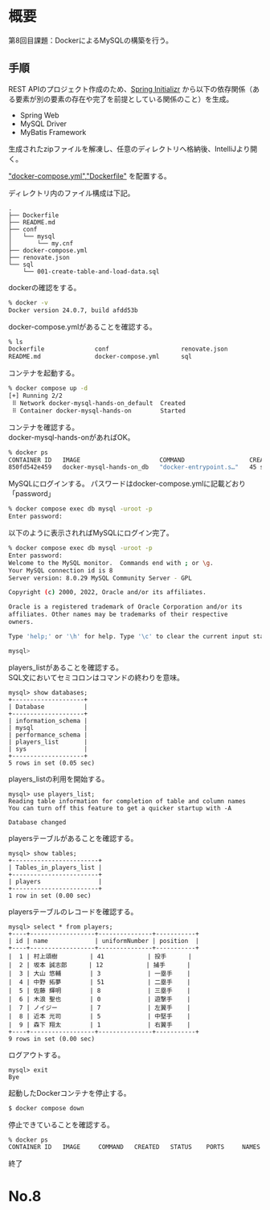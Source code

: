 # 概要

第8回目課題：DockerによるMySQLの構築を行う。

## 手順

REST APIのプロジェクト作成のため、[Spring Initializr](https://start.spring.io/)
から以下の依存関係（ある要素が別の要素の存在や完了を前提としている関係のこと）を生成。

- Spring Web
- MySQL Driver
- MyBatis Framework

生成されたzipファイルを解凍し、任意のディレクトリへ格納後、IntelliJより開く。

["docker-compose.yml"](https://qiita.com/yuta-ushijima/items/d3d98177e1b28f736f04),["Dockerfile"](https://qiita.com/gon0821/items/f9e3bcbb6cb01d4ef7fa)
を配置する。

ディレクトリ内のファイル構成は下記。

```
.
├── Dockerfile
├── README.md
├── conf
│   └── mysql
│       └── my.cnf
├── docker-compose.yml
├── renovate.json
└── sql
    └── 001-create-table-and-load-data.sql
```

dockerの確認をする。

```bash
% docker -v
Docker version 24.0.7, build afdd53b
```

docker-compose.ymlがあることを確認する。

```bash
% ls
Dockerfile              conf                    renovate.json
README.md               docker-compose.yml      sql
```

コンテナを起動する。

```bash
% docker compose up -d
[+] Running 2/2
 ⠿ Network docker-mysql-hands-on_default  Created                                                                                  0.0s
 ⠿ Container docker-mysql-hands-on        Started
```

コンテナを確認する。  
docker-mysql-hands-onがあればOK。

```bash
% docker ps           
CONTAINER ID   IMAGE                      COMMAND                  CREATED          STATUS          PORTS                               NAMES
850fd542e459   docker-mysql-hands-on_db   "docker-entrypoint.s…"   45 seconds ago   Up 45 seconds   33060/tcp, 0.0.0.0:3307->3306/tcp   docker-mysql-hands-on
```

MySQLにログインする。
パスワードはdocker-compose.ymlに記載どおり「password」

```bash
% docker compose exec db mysql -uroot -p    
Enter password:
```

以下のように表示されればMySQLにログイン完了。

```bash
% docker compose exec db mysql -uroot -p    
Enter password: 
Welcome to the MySQL monitor.  Commands end with ; or \g.
Your MySQL connection id is 8
Server version: 8.0.29 MySQL Community Server - GPL

Copyright (c) 2000, 2022, Oracle and/or its affiliates.

Oracle is a registered trademark of Oracle Corporation and/or its
affiliates. Other names may be trademarks of their respective
owners.

Type 'help;' or '\h' for help. Type '\c' to clear the current input statement.

mysql>
```

players_listがあることを確認する。   
SQL文においてセミコロンはコマンドの終わりを意味。

```mysql
mysql> show databases;
+--------------------+
| Database           |
+--------------------+
| information_schema |
| mysql              |
| performance_schema |
| players_list       |
| sys                |
+--------------------+
5 rows in set (0.05 sec)

```

players_listの利用を開始する。

```mysql
mysql> use players_list;
Reading table information for completion of table and column names
You can turn off this feature to get a quicker startup with -A

Database changed
```

playersテーブルがあることを確認する。

```mysql
mysql> show tables;
+------------------------+
| Tables_in_players_list |
+------------------------+
| players                |
+------------------------+
1 row in set (0.00 sec)
```

playersテーブルのレコードを確認する。

```mysql
mysql> select * from players;
+----+------------------+---------------+-----------+
| id | name             | uniformNumber | position  |
+----+------------------+---------------+-----------+
|  1 | 村上頌樹         | 41            | 投手      |
|  2 | 坂本 誠志郎      | 12            | 捕手      |
|  3 | 大山 悠輔        | 3             | 一塁手    |
|  4 | 中野 拓夢        | 51            | 二塁手    |
|  5 | 佐藤 輝明        | 8             | 三塁手    |
|  6 | 木浪 聖也        | 0             | 遊撃手    |
|  7 | ノイジー         | 7             | 左翼手    |
|  8 | 近本 光司        | 5             | 中堅手    |
|  9 | 森下 翔太        | 1             | 右翼手    |
+----+------------------+---------------+-----------+
9 rows in set (0.00 sec)
```

ログアウトする。

```mysql
mysql> exit
Bye
```

起動したDockerコンテナを停止する。

```bash
$ docker compose down
```

停止できていることを確認する。

```bash
% docker ps
CONTAINER ID   IMAGE     COMMAND   CREATED   STATUS    PORTS     NAMES
```

終了
# No.8
